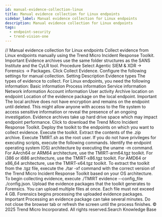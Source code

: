 ```yaml
---
id: manual-evidence-collection-linux
title: Manual evidence collection for Linux endpoints
sidebar_label: Manual evidence collection for Linux endpoints
description: Manual evidence collection for Linux endpoints
tags:
  - endpoint-security
  - trend-vision-one
---
```


/*<![CDATA[*/ $('#title').html($('meta[name=map-description]').attr('content')); /*]]>*/ Manual evidence collection for Linux endpoints Collect evidence from Linux endpoints manually using the Trend Micro Incident Response Toolkit. Important Evidence archives use the same folder structures as the SANS Institute and the CyLR tool. Procedure Select Agentic SIEM & XDR → Forensics → Packages. Click Collect Evidence. Configure the following settings for manual collection. Setting Description Evidence types The types of evidence to collect. For Linux endpoints, you need the following information: Basic information Process information Service information Network information Account information User activity Archive location on endpoint Location of the evidence package on the local endpoint. Important The local archive does not have encryption and remains on the endpoint until deleted. This might allow anyone with access to the file system to access sensitive information or reveal the presence of an ongoing investigation. Evidence archives take up hard drive space which may impact endpoint performance. Click to download the Trend Micro Incident Response Toolkit. Deploy the toolkit to the endpoints on which you want to collect evidence. Execute the toolkit. Extract the contents of the .zip archive. Execute TMIRT.sh as the root user. If you do not have privileges for executing scripts, execute the following commands. Identify the endpoint operating system (OS) architecture by executing the uname -m command. For AArch64 or ARM64 architecture, use the TMIRT-arm64.tgz toolkit. For i386 or i686 architecture, use the TMIRT-x86.tgz toolkit. For AMD64 or x86_64 architecture, use the TMIRT-x64.tgz toolkit. To extract the toolkit from the .tgz file, execute the ./tar -xf command with the correct version of the Trend Micro Incident Response Toolkit based on your OS architecture. To begin collecting evidence, execute ./TMIRT evidence --config_file ./config.json. Upload the evidence packages that the toolkit generates to Forensics. You can upload multiple files at once. Each file must not exceed 4 GB. Forensics begins processing the uploaded evidence packages. Important Processing an evidence package can take several minutes. Do not close the browser tab or refresh the screen until the process finishes. © 2025 Trend Micro Incorporated. All rights reserved.Search Knowledge Base